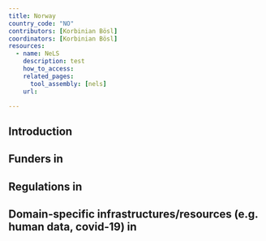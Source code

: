 ```yaml
---
title: Norway
country_code: "NO"
contributors: [Korbinian Bösl]
coordinators: [Korbinian Bösl]
resources:
  - name: NeLS
    description: test
    how_to_access: 
    related_pages:
      tool_assembly: [nels]
    url:

---
```


<!---Following information for the page text. All fields are optional--->
<!---If the information is already in another resource, please include the link instead of duplicating information--->
<!---Please focus on resources that are relevant for the whole country for life sciences--->

## Introduction 

<!---General RDM considerations for your country, how to deal with RDM on a national level--->

## Funders in <!---Type Country Name--->

## Regulations in <!---Country Name--->

## Domain-specific infrastructures/resources (e.g. human data, covid-19) in <!---Country Name--->
